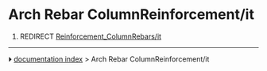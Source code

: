 # Arch Rebar ColumnReinforcement/it
1.  REDIRECT [Reinforcement_ColumnRebars/it](Reinforcement_ColumnRebars/it.md)



---
⏵ [documentation index](../README.md) > Arch Rebar ColumnReinforcement/it
